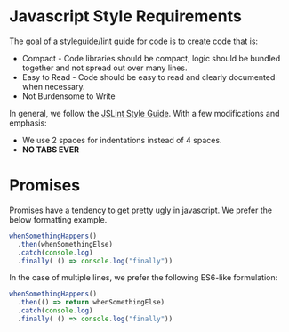 Javascript Style Requirements
================

The goal of a styleguide/lint guide for code is to create code that is:

* Compact - Code libraries should be compact, logic should be bundled together and not spread out over many lines. 
* Easy to Read - Code should be easy to read and clearly documented when necessary.
* Not Burdensome to Write

In general, we follow the [JSLint Style Guide](http://www.jslint.com/help.html). With a few modifications and emphasis:
* We use 2 spaces for indentations instead of 4 spaces.
* **NO TABS EVER**


Promises
=====================
Promises have a tendency to get pretty ugly in javascript. We prefer the below formatting example.

```js
whenSomethingHappens()
  .then(whenSomethingElse)
  .catch(console.log)
  .finally( () => console.log("finally"))
```

In the case of multiple lines, we prefer the following ES6-like formulation:

```js
whenSomethingHappens()
  .then(() => return whenSomethingElse)
  .catch(console.log)
  .finally( () => console.log("finally"))
```

